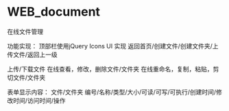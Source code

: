 # WEB_document
在线文件管理

功能实现：
顶部栏使用jQuery Icons UI 实现 返回首页/创建文件/创建文件夹/上传文件/返回上一级

上传/下载文件
在线查看，修改，删除文件/文件夹
在线重命名，复制，粘贴，剪切文件/文件夹

表单显示内容：
文件/文件夹 
编号/名称/类型/大小/可读/可写/可执行/创建时间/修改时间/访问时间/操作
